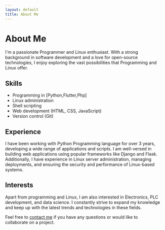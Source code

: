 ```yaml
---
layout: default
title: About Me
---
```


# About Me

I'm a passionate Programmer and Linux enthusiast. With a strong background in software development and a love for open-source technologies, I enjoy exploring the vast possibilities that Programming and Linux offer.

## Skills

- Programming in [Python,Flutter,Php]
- Linux administration
- Shell scripting
- Web development (HTML, CSS, JavaScript)
- Version control (Git)

## Experience

I have been working with Python Programming language for over 3 years, developing a wide range of applications and scripts. I am well-versed in building web applications using popular frameworks like Django and Flask. Additionally, I have experience in Linux server administration, managing deployments, and ensuring the security and performance of Linux-based systems.

## Interests

Apart from programming and Linux, I am also interested in Electronics, PLC development, and data science. I constantly strive to expand my knowledge and keep up with the latest trends and technologies in these fields.

Feel free to [contact me](/contact) if you have any questions or would like to collaborate on a project.
